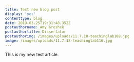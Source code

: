 ```yaml
---
title: Test new blog post
display: 'yes'
contenttype: blog
date: 2019-03-25T19:31:48.352Z
postauthorname: Amy Groshek
postauthortitle: Dissertator
postauthorimg: /images/uploads/11.7.18-teachinglab188.jpg
image: /images/uploads/11.7.18-teachinglab116.jpg
---
```

This is my new test article.
